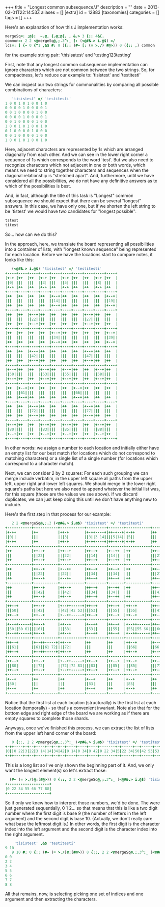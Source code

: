 +++
title = "Longest common subsequence/J"
description = ""
date = 2013-02-01T22:14:53Z
aliases = []
[extra]
id = 12883
[taxonomies]
categories = []
tags = []
+++

Here's an explanation of how this J implementation works:


```J
mergeSq=: ;@}:  ~.@, {.@;@{. , &.> 3 {:: 4&{.
common=: 2 2 <@mergeSq@,;.3^:_ [: (<@#&.> i.@$) =/
lcs=: [ {~ 0 {"1 ,&$ #: 0 ({:: (#~ [: (= >./) #@>)) 0 ({:: ,) common
```


for the example string pair: 'thisisatest' and 'testing123testing'

First, note that any longest common subsequence implementation can ignore characters which are not common between the two strings.  So, for compactness, let's reduce our example to: 'tisistest' and 'testitesti'

We can inspect our two strings for commonalities by comparing all possible combinations of characters:


```J
   'tisistest' =/ 'testitesti'
1 0 0 1 0 1 0 0 1 0
0 0 0 0 1 0 0 0 0 1
0 0 1 0 0 0 0 1 0 0
0 0 0 0 1 0 0 0 0 1
0 0 1 0 0 0 0 1 0 0
1 0 0 1 0 1 0 0 1 0
0 1 0 0 0 0 1 0 0 0
0 0 1 0 0 0 0 1 0 0
1 0 0 1 0 1 0 0 1 0
```


Here, adjacent characters are represented by 1s which are arranged diagonally from each other.  And we can see in the lower right corner a sequence of 1s which corresponds to the word 'test'.  But we also need to recognize characters which not adjacent in one or both words, which means we need to string together characters and sequences when the diagonal relationship is "stretched apart".  And, furthermore, until we have considered all the possibilities, we do not have any definitive answers as to which of the possibilities is best.

And, in fact, although the title of this task is "Longest" common subsequence we should expect that there can be several "longest" answers.  In this case, we have only one, but if we shorten the left string to be 'tistest' we would have two candidates for "longest possible":


```J
tstest
titest
```


So... how can we do this?

In the approach, here, we translate the board representing all possibilities into a container of lists, with "longest known sequence" being represented for each location.  Before we have the locations start to compare notes, it looks like this:



```J
   (<@#&.> i.@$) 'tisistest' =/ 'testitesti'
+----+----+----+----+----+----+----+----+----+----+
|+-+ |++  |++  |+-+ |++  |+-+ |++  |++  |+-+ |++  |
||0| |||  |||  ||3| |||  ||5| |||  |||  ||8| |||  |
|+-+ |++  |++  |+-+ |++  |+-+ |++  |++  |+-+ |++  |
+----+----+----+----+----+----+----+----+----+----+
|++  |++  |++  |++  |+--+|++  |++  |++  |++  |+--+|
|||  |||  |||  |||  ||14||||  |||  |||  |||  ||19||
|++  |++  |++  |++  |+--+|++  |++  |++  |++  |+--+|
+----+----+----+----+----+----+----+----+----+----+
|++  |++  |+--+|++  |++  |++  |++  |+--+|++  |++  |
|||  |||  ||22||||  |||  |||  |||  ||27||||  |||  |
|++  |++  |+--+|++  |++  |++  |++  |+--+|++  |++  |
+----+----+----+----+----+----+----+----+----+----+
|++  |++  |++  |++  |+--+|++  |++  |++  |++  |+--+|
|||  |||  |||  |||  ||34||||  |||  |||  |||  ||39||
|++  |++  |++  |++  |+--+|++  |++  |++  |++  |+--+|
+----+----+----+----+----+----+----+----+----+----+
|++  |++  |+--+|++  |++  |++  |++  |+--+|++  |++  |
|||  |||  ||42||||  |||  |||  |||  ||47||||  |||  |
|++  |++  |+--+|++  |++  |++  |++  |+--+|++  |++  |
+----+----+----+----+----+----+----+----+----+----+
|+--+|++  |++  |+--+|++  |+--+|++  |++  |+--+|++  |
||50||||  |||  ||53||||  ||55||||  |||  ||58||||  |
|+--+|++  |++  |+--+|++  |+--+|++  |++  |+--+|++  |
+----+----+----+----+----+----+----+----+----+----+
|++  |+--+|++  |++  |++  |++  |+--+|++  |++  |++  |
|||  ||61||||  |||  |||  |||  ||66||||  |||  |||  |
|++  |+--+|++  |++  |++  |++  |+--+|++  |++  |++  |
+----+----+----+----+----+----+----+----+----+----+
|++  |++  |+--+|++  |++  |++  |++  |+--+|++  |++  |
|||  |||  ||72||||  |||  |||  |||  ||77||||  |||  |
|++  |++  |+--+|++  |++  |++  |++  |+--+|++  |++  |
+----+----+----+----+----+----+----+----+----+----+
|+--+|++  |++  |+--+|++  |+--+|++  |++  |+--+|++  |
||80||||  |||  ||83||||  ||85||||  |||  ||88||||  |
|+--+|++  |++  |+--+|++  |+--+|++  |++  |+--+|++  |
+----+----+----+----+----+----+----+----+----+----+
```


In other words: we assign a number to each location and initially either have an empty list for our best match (for locations which do not correspond to matching characters) or a single list of a single number (for locations which correspond to a character match).

Next, we can consider 2 by 2 squares:  For each such grouping we can merge include verbatim, in the upper left square all paths from the upper left, upper right and lower left squares.  We should merge in the lower right square's paths but here we also need to append whatever the initial list was, for this square (those are the values we see above).  If we discard duplicates, we can just keep doing this until we don't have anything new to include.

Here's the first step in that process for our example:


```J
   2 2 <@mergeSq@,;.3 (<@#&.> i.@$) 'tisistest' =/ 'testitesti'
+-----------+-----------+-----------+---------+-------+-----------+-----------+-----------+---------+----+
|+-++       |++         |++-+       |+-++----+|++-+--+|+-++       |++         |++-+       |+-++----+|++  |
||0||       |||         |||3|       ||3||3 14||||5|14|||5||       |||         |||8|       ||8||8 19||||  |
|+-++       |++         |++-+       |+-++----+|++-+--+|+-++       |++         |++-+       |+-++----+|++  |
+-----------+-----------+-----------+---------+-------+-----------+-----------+-----------+---------+----+
|++         |++--+      |++--+      |++--+    |+--++  |++         |++--+      |++--+      |++--+    |+--+|
|||         |||22|      |||22|      |||14|    ||14||  |||         |||27|      |||27|      |||19|    ||19||
|++         |++--+      |++--+      |++--+    |+--++  |++         |++--+      |++--+      |++--+    |+--+|
+-----------+-----------+-----------+---------+-------+-----------+-----------+-----------+---------+----+
|++         |++--+      |+--++      |++--+    |++--+  |++         |++--+      |+--++      |++--+    |++  |
|||         |||22|      ||22||      |||34|    |||34|  |||         |||27|      ||27||      |||39|    |||  |
|++         |++--+      |+--++      |++--+    |++--+  |++         |++--+      |+--++      |++--+    |++  |
+-----------+-----------+-----------+---------+-------+-----------+-----------+-----------+---------+----+
|++         |++--+      |++--+      |++--+    |+--++  |++         |++--+      |++--+      |++--+    |+--+|
|||         |||42|      |||42|      |||34|    ||34||  |||         |||47|      |||47|      |||39|    ||39||
|++         |++--+      |++--+      |++--+    |+--++  |++         |++--+      |++--+      |++--+    |+--+|
+-----------+-----------+-----------+---------+-------+-----------+-----------+-----------+---------+----+
|++--+      |++--+      |+--++-----+|++--+    |++--+  |++--+      |++--+      |+--++-----+|++--+    |++  |
|||50|      |||42|      ||42||42 53||||53|    |||55|  |||55|      |||47|      ||47||47 58||||58|    |||  |
|++--+      |++--+      |+--++-----+|++--+    |++--+  |++--+      |++--+      |+--++-----+|++--+    |++  |
+-----------+-----------+-----------+---------+-------+-----------+-----------+-----------+---------+----+
|+--++-----+|++--+      |++--+      |+--++    |++--+  |+--++-----+|++--+      |++--+      |+--++    |++  |
||50||50 61||||61|      |||53|      ||53||    |||55|  ||55||55 66||||66|      |||58|      ||58||    |||  |
|+--++-----+|++--+      |++--+      |+--++    |++--+  |+--++-----+|++--+      |++--+      |+--++    |++  |
+-----------+-----------+-----------+---------+-------+-----------+-----------+-----------+---------+----+
|++--+      |+--++-----+|++--+      |++       |++     |++--+      |+--++-----+|++--+      |++       |++  |
|||61|      ||61||61 72||||72|      |||       |||     |||66|      ||66||66 77||||77|      |||       |||  |
|++--+      |+--++-----+|++--+      |++       |++     |++--+      |+--++-----+|++--+      |++       |++  |
+-----------+-----------+-----------+---------+-------+-----------+-----------+-----------+---------+----+
|++--+      |++--+      |+--++-----+|++--+    |++--+  |++--+      |++--+      |+--++-----+|++--+    |++  |
|||80|      |||72|      ||72||72 83||||83|    |||85|  |||85|      |||77|      ||77||77 88||||88|    |||  |
|++--+      |++--+      |+--++-----+|++--+    |++--+  |++--+      |++--+      |+--++-----+|++--+    |++  |
+-----------+-----------+-----------+---------+-------+-----------+-----------+-----------+---------+----+
|+--+       |++         |++         |+--+     |++     |+--+       |++         |++         |+--+     |    |
||80|       |||         |||         ||83|     |||     ||85|       |||         |||         ||88|     |    |
|+--+       |++         |++         |+--+     |++     |+--+       |++         |++         |+--+     |    |
+-----------+-----------+-----------+---------+-------+-----------+-----------+-----------+---------+----+
```


Notice that the first list at each location (structurally) is the first list at each location (temporally) - so that's a convenient invariant.  Note also that for the bottom edge and right edge of the board we are working as if there are empty squares to complete those shards.

Anyways, once we've finished this process, we can extract the list of lists from the upper left hand corner of the board:


```J
   0 {::, 2 2 <@mergeSq@,;.3^:_ (<@#&.> i.@$) 'tisistest' =/ 'testitesti'
+-++----+-+--+----+--+--+--+----+----+----+-------+-+-----+--+-----+--+-------+----+-------+-------+----+-----+-----+--+-----+-----+--+----+-------+----+----------+----------+----+--+----+-------+-------+-----+-----+--+--------+--------+-----+-----+-------...
|0||0 22|3|22|3 14|14|34|42|0 14|0 34|0 42|0 22 34|5|22 34|50|42 53|53|0 42 53|0 53|0 22 53|0 22 55|3 34|22 53|22 55|55|34 55|50 61|61|0 55|0 34 55|0 61|0 22 34 55|0 22 55 66|5 27|27|3 27|3 14 27|3 14 47|14 27|14 47|47|22 34 55|22 55 66|55 66|34 47|34 55 6...
+-++----+-+--+----+--+--+--+----+----+----+-------+-+-----+--+-----+--+-------+----+-------+-------+----+-----+-----+--+-----+-----+--+----+-------+----+----------+----------+----+--+----+-------+-------+-----+-----+--+--------+--------+-----+-----+-------...
```


This is a long list so I've only shown the beginning part of it.  And, we only want the longest element(s) so let's extract those:

 
```J
  (#~ (= >./)@:(#@>)) 0 {::, 2 2 <@mergeSq@,;.3^:_ (<@#&.> i.@$) 'tisistest' =/ 'testitesti'
+-------------------+
|0 22 34 55 66 77 88|
+-------------------+
```


So if only we knew how to interpret those numbers, we'd be done.  The were just generated sequentially, 0 1 2... so that means that this is like a two digit number where the first digit is base 9 (the number of letters in the left argument) and the second digit is base 10.  (Actually, we don't really care what base the leftmost digit is.)  In other words, the first digit is the character index into the left argument and the second digit is the character index into the right argument.


```J
    'tisistest' ,&$ 'testitesti'
9 10
   9 10 #: 0 {:: (#~ (= >./)@:(#@>)) 0 {::, 2 2 <@mergeSq@,;.3^:_ (<@#&.> i.@$) 'tisistest' =/ 'testitesti'
0 0
2 2
3 4
5 5
6 6
7 7
8 8
```


All that remains, now, is selecting picking one set of indices and one argument and then extracting the characters.
